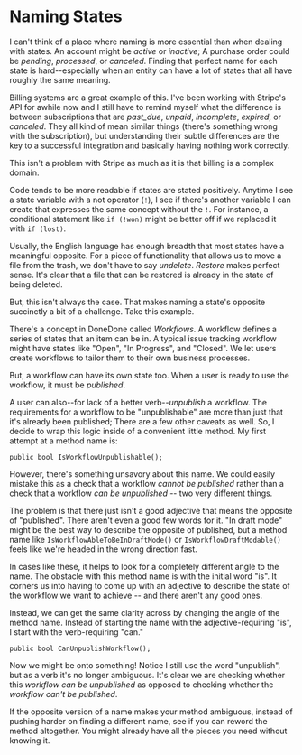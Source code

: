 # Naming States

I can't think of a place where naming is more essential than when dealing with states. An account might be _active_ or _inactive_; A purchase order could be _pending_, _processed_, or _canceled_. Finding that perfect name for each state is hard--especially when an entity can have a lot of states that all have roughly the same meaning.

Billing systems are a great example of this. I've been working with Stripe's API for awhile now and I still have to remind myself what the difference is between subscriptions that are _past_due_, _unpaid_, _incomplete_, _expired_, or _canceled_. They all kind of mean similar things (there's something wrong with the subscription), but understanding their subtle differences are the key to a successful integration and basically having nothing work correctly. 

This isn't a problem with Stripe as much as it is that billing is a complex domain.

Code tends to be more readable if states are stated positively. Anytime I see a state variable with a not operator (`!`), I see if there's another variable I can create that expresses the same concept without the `!`. For instance, a conditional statement like `if (!won)` might be better off if we replaced it with `if (lost)`.

Usually, the English language has enough breadth that most states have a meaningful opposite. For a piece of functionality that allows us to move a file from the trash, we don't have to say _undelete_. _Restore_ makes perfect sense. It's clear that a file that can be restored is already in the state of being deleted.

But, this isn't always the case. That makes naming a state's opposite succinctly a bit of a challenge. Take this example.

There's a concept in DoneDone called _Workflows_. A workflow defines a series of states that an item can be in. A typical issue tracking workflow might have states like "Open", "In Progress", and "Closed". We let users create workflows to tailor them to their own business processes. 

But, a workflow can have its own state too. When a user is ready to use the workflow, it must be _published_.

A user can also--for lack of a better verb--_unpublish_ a workflow. The requirements for a workflow to be "unpublishable" are more than just that it's already been published; There are a few other caveats as well. So, I decide to wrap this logic inside of a convenient little method. My first attempt at a method name is:

```
public bool IsWorkflowUnpublishable();
```

However, there's something unsavory about this name. We could easily mistake this as a check that a workflow *cannot be published* rather than a check that a workflow *can be unpublished* -- two very different things.

The problem is that there just isn't a good adjective that means the opposite of "published". There aren't even a good few words for it. "In draft mode" might be the best way to describe the opposite of published, but a method name like `IsWorkflowAbleToBeInDraftMode()` or `IsWorkflowDraftModable()` feels like we're headed in the wrong direction fast.

In cases like these, it helps to look for a completely different angle to the name. The obstacle with this method name is with the initial word "is". It corners us into having to come up with an adjective to describe the state of the workflow we want to achieve -- and there aren't any good ones.

Instead, we can get the same clarity across by changing the angle of the method name. Instead of starting the name with the adjective-requiring "is", I start with the verb-requiring "can."

```
public bool CanUnpublishWorkflow();
```

Now we might be onto something! Notice I still use the word "unpublish", but as a verb it's no longer ambiguous. It's clear we are checking whether this _workflow can be unpublished_ as opposed to checking whether the _workflow can't be published_.

If the opposite version of a name makes your method ambiguous, instead of pushing harder on finding a different name, see if you can reword the method altogether. You might already have all the pieces you need without knowing it.
